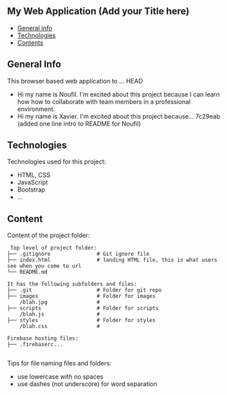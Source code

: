 ## My Web Application (Add your Title here)

* [General info](#general-info)
* [Technologies](#technologies)
* [Contents](#content)

## General Info
This browser based web application to ...
HEAD
* Hi my name is Noufil. I'm excited about this project because I can learn how how to collaborate with team members in a professional environment.
* Hi my name is Xavier. I'm excited about this project because...
7c29eab (added one line intro to README for Noufil)
	
## Technologies
Technologies used for this project:
* HTML, CSS
* JavaScript
* Bootstrap 
* ...
	
## Content
Content of the project folder:

```
 Top level of project folder: 
├── .gitignore               # Git ignore file
├── index.html               # landing HTML file, this is what users see when you come to url
└── README.md

It has the following subfolders and files:
├── .git                     # Folder for git repo
├── images                   # Folder for images
    /blah.jpg                # 
├── scripts                  # Folder for scripts
    /blah.js                 # 
├── styles                   # Folder for styles
    /blah.css                # 

Firebase hosting files: 
├── .firebaserc...


```

Tips for file naming files and folders:
* use lowercase with no spaces
* use dashes (not underscore) for word separation

